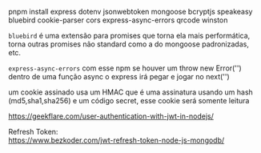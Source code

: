 pnpm install express dotenv jsonwebtoken mongoose bcryptjs speakeasy bluebird cookie-parser cors express-async-errors qrcode winston

`bluebird` é uma extensão para promises que torna ela mais performática, torna outras promises não standard como a do mongoose padronizadas, etc.

`express-async-errors` com esse npm se houver um throw new Error('') dentro de uma função async o express irá pegar e jogar no next('')

um cookie assinado usa um HMAC que é uma assinatura usando um hash (md5,sha1,sha256) e um código secret, esse cookie será somente leitura


https://geekflare.com/user-authentication-with-jwt-in-nodejs/


Refresh Token:  
https://www.bezkoder.com/jwt-refresh-token-node-js-mongodb/